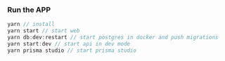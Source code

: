 ### Run the APP
```javascript
yarn // install
yarn start // start web
yarn db:dev:restart // start postgres in docker and push migrations
yarn start:dev // start api in dev mode
yarn prisma studio // start prisma studio
```
